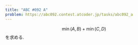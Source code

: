 ```yaml
---
title: "ABC #092 A"
problem: https://abc092.contest.atcoder.jp/tasks/abc092_a
---
```

$$ \min(A, B) + \min(C, D) $$ を求める.
